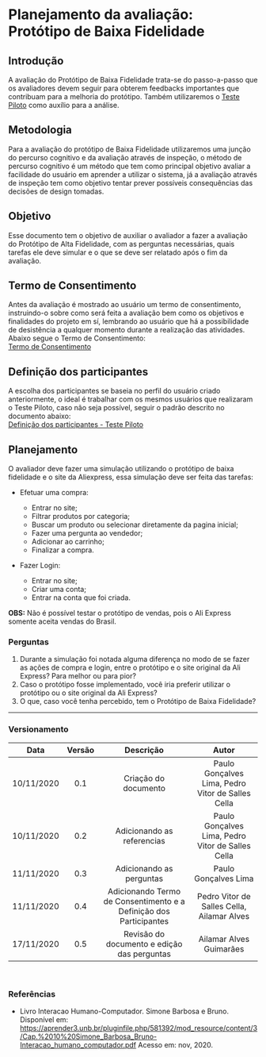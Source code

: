 # Planejamento da avaliação: Protótipo de Baixa Fidelidade

## Introdução

A avaliação do Protótipo de Baixa Fidelidade trata-se do passo-a-passo que os avaliadores devem seguir para obterem feedbacks importantes que contribuam para a melhoria do protótipo. Também utilizaremos o [Teste Piloto](https://interacao-humano-computador.github.io/2020.1-AliExpress/#/pages/design_avaliation_development/pilotTestAvaliation/pilotTestAvaliation) como auxílio para a análise.

## Metodologia

Para a avaliação do protótipo de Baixa Fidelidade utilizaremos uma junção do percurso cognitivo e da avaliação através de inspeção, o método de percurso cognitivo é um método que tem como principal objetivo avaliar a facilidade do usuário em aprender a utilizar o sistema, já a avaliação através de inspeção tem como objetivo tentar prever possíveis consequências das decisões de design tomadas. 


## Objetivo

Esse documento tem o objetivo de auxiliar o avaliador a fazer a avaliação do Protótipo de Alta Fidelidade, com as perguntas necessárias, quais tarefas ele deve simular e o que se deve ser relatado após o fim da avaliação.

## Termo de Consentimento

Antes da avaliação é mostrado ao usuário um termo de consentimento, instruindo-o sobre como será feita a avaliação bem como os objetivos e finalidades do projeto em sí, lembrando ao usuário que há a possibilidade de desistência a qualquer momento durante a realização das atividades. Abaixo segue o Termo de Consentimento:  
[Termo de Consentimento](https://docs.google.com/document/d/1OK_upZJjwvDixhqOPLErghCdlKtA7kdCviEqBe4iEQ4/edit?usp=sharing':target=_blank')

## Definição dos participantes

A escolha dos participantes se baseia no perfil do usuário criado anteriormente, o ideal é trabalhar com os mesmos usuários que realizaram o Teste Piloto, caso não seja possível, seguir o padrão descrito no documento abaixo:  
[Definição dos participantes - Teste Piloto](https://interacao-humano-computador.github.io/2020.1-AliExpress/#/pages/design_avaliation_development/pilotTestAvaliation/pilotTestAvaliation?id=defini%c3%a7%c3%a3o-dos-participantes)


## Planejamento

O avaliador deve fazer uma simulação utilizando o protótipo de baixa fidelidade e o site da Aliexpress, essa simulação deve ser feita das tarefas:

- Efetuar uma compra:
  - Entrar no site;
  - Filtrar produtos por categoria;
  - Buscar um produto ou selecionar diretamente da pagina inicial;
  - Fazer uma pergunta ao vendedor;
  - Adicionar ao carrinho;
  - Finalizar a compra.
  
- Fazer Login:
  - Entrar no site;
  - Criar uma conta;
  - Entrar na conta que foi criada.
  
**OBS:** Não é possível testar o protótipo de vendas, pois o Ali Express somente aceita vendas do Brasil.

### Perguntas

1. Durante a simulação foi notada alguma diferença no modo de se fazer as ações de compra e login, entre o protótipo e o site original da Ali Express? Para melhor ou para pior?
2. Caso o protótipo fosse implementado, você iria preferir utilizar o protótipo ou o site original da Ali Express?
3. O que, caso você tenha percebido, tem o Protótipo de Baixa Fidelidade?

---

### Versionamento

|Data|Versão|Descrição|Autor|
|:--:|:----:|:-------:|:---:|
|10/11/2020|0.1|Criação do documento|Paulo Gonçalves Lima, Pedro Vitor de Salles Cella|
|10/11/2020|0.2|Adicionando as referencias|Paulo Gonçalves Lima, Pedro Vitor de Salles Cella|
|11/11/2020|0.3|Adicionando as perguntas|Paulo Gonçalves Lima|
|11/11/2020|0.4|Adicionando Termo de Consentimento e a Definição dos Participantes |Pedro Vitor de Salles Cella, Ailamar Alves|
|17/11/2020|0.5|Revisão do documento e edição das perguntas| Ailamar Alves Guimarães|

<br>

### Referências

- Livro Interacao Humano-Computador. Simone Barbosa e Bruno. Disponível em: <https://aprender3.unb.br/pluginfile.php/581392/mod_resource/content/3/Cap.%2010%20Simone_Barbosa_Bruno-Interacao_humano_computador.pdf> Acesso em: nov, 2020.
